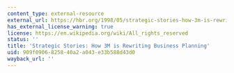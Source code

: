 ```yaml
---
content_type: external-resource
external_url: https://hbr.org/1998/05/strategic-stories-how-3m-is-rewriting-business-planning
has_external_license_warning: true
license: https://en.wikipedia.org/wiki/All_rights_reserved
status: ''
title: 'Strategic Stories: How 3M is Rewriting Business Planning'
uid: 909f0906-8258-40a2-a043-e33b588d43d0
wayback_url: ''
---
```


